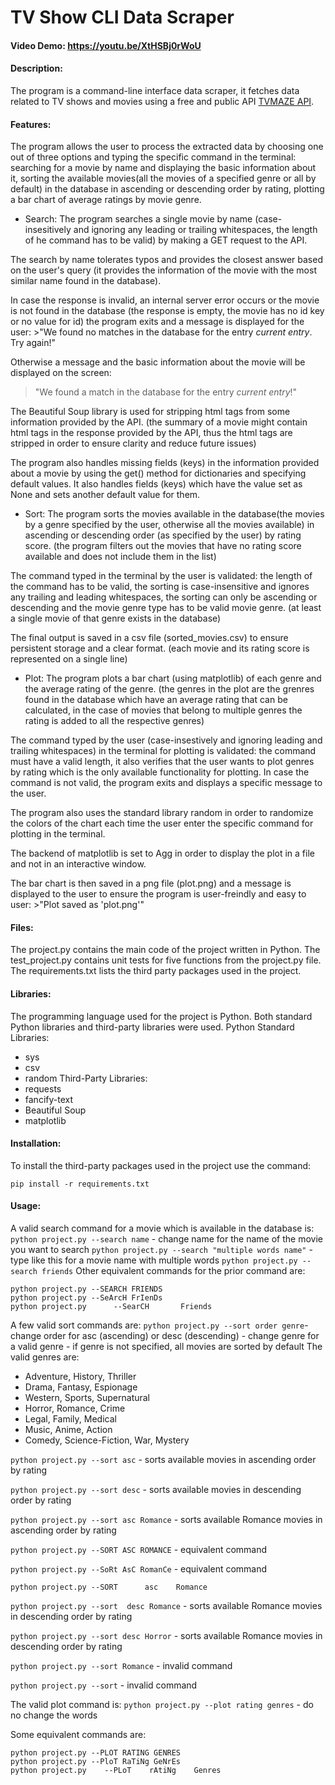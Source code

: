 # TV Show CLI Data Scraper
#### Video Demo:  <https://youtu.be/XtHSBj0rWoU>
#### Description:
The program is a command-line interface data scraper, it fetches data related to TV shows and movies using
a free and public API [TVMAZE API](https://api.tvmaze.com).

#### Features:
The program allows the user to process the extracted data by choosing one out of three options and typing the specific command in the terminal: searching for a movie by name and displaying the basic information about it, sorting the available movies(all the movies of a specified genre or all by default) in the database in ascending or descending order by rating, plotting a bar chart of average ratings by movie genre.

* Search:
The program searches a single movie by name (case-insesitively and ignoring any leading or trailing whitespaces, the length of he command has to be valid) by making a GET request to the API.

The search by name tolerates typos and provides the closest answer based on the user's query (it provides the information of the movie with the most similar name found in the database).

In case the response is invalid, an internal server error occurs or the movie is not found in the database
(the response is empty, the movie has no id key or no value for id) the program exits and a message is displayed for the user: >"We found no matches in the database for the entry _current entry_. Try again!"

Otherwise a message and the basic information about the movie will be displayed on the screen:
>"We found a match in the database for the entry  _current entry_!"

The Beautiful Soup library is used for stripping html tags from some information provided by the API. (the summary of a movie might contain html tags in the response provided by the API, thus the html tags are stripped in order to ensure clarity and reduce future issues)

The program also handles missing  fields (keys) in the information provided about a movie by using
the get() method for dictionaries and specifying default values. It also handles fields (keys) which have the value set as None and sets another default value for them.

* Sort:
The program sorts the movies available in the database(the movies by a genre specified by the user, otherwise all the movies available) in ascending or descending order (as specified by  the user) by rating score. (the program filters out the movies that have no rating score available and does not include them in the list)

The command typed in the terminal by the user is validated: the length of the command has to be valid, the sorting is case-insensitive and ignores any trailing and leading whitespaces, the sorting can only be ascending or descending and the movie genre type has to be valid movie genre. (at least a single movie of that genre exists in the database)

The final output is saved in a csv file (sorted_movies.csv) to ensure persistent storage and a clear format. (each movie and its rating score is represented on a single line)

* Plot:
The program plots a bar chart  (using matplotlib) of each genre and the average rating of the genre. (the genres in the plot are the grenres found in the database which have an average rating that can be calculated, in the case of movies that belong to multiple genres the rating is added to all the respective genres)

The command typed by the user (case-insestively and ignoring leading and trailing whitespaces) in the terminal for plotting is validated: the command must have a valid length, it also verifies that the user wants to plot genres by rating which is the only available functionality for plotting. In case the command is not valid, the program exits and displays a specific message to the user.

The program also uses the standard library random in order to randomize the colors of the chart each time the user enter the specific command for plotting in the terminal.

The backend of matplotlib is set to Agg in order to display the plot in a file and not in an interactive window.

The bar chart is then saved in a png file (plot.png) and a message is displayed to the user to ensure the program is user-freindly and easy to user: >"Plot saved as 'plot.png'"

#### Files:
The project.py contains the main code of the project written in Python.
The test_project.py contains unit tests for five functions from the project.py file.
The requirements.txt lists the third party packages used in the project.

#### Libraries:
The programming language used for the project is Python. Both standard Python libraries and third-party libraries were used.
Python Standard Libraries:
* sys
* csv
* random
Third-Party Libraries:
* requests
* fancify-text
* Beautiful Soup
* matplotlib

#### Installation:
To install the third-party packages used in the project use the command:

`pip install -r requirements.txt`

#### Usage:
A valid search command for a movie which is available in the database is:
`python project.py --search name` - change name for the name of the movie you want to search
`python project.py --search "multiple words name"` - type like this for a movie name with multiple words
`python project.py --search friends`
Other equivalent commands for the prior command are:
```
python project.py --SEARCH FRIENDS
python project.py --SeArcH FrIenDs
python project.py      --SearCH       Friends
```

A few valid sort commands are:
`python project.py --sort order genre`- change order for asc (ascending) or desc (descending)
                                      - change genre for a valid genre
                                      - if genre is not specified, all movies are sorted by default
The valid genres are:
* Adventure, History, Thriller
* Drama, Fantasy, Espionage
* Western, Sports, Supernatural
* Horror, Romance, Crime
* Legal, Family, Medical
* Music, Anime, Action
* Comedy, Science-Fiction, War, Mystery

`python project.py --sort asc` - sorts available movies in ascending order by rating

`python project.py --sort desc` - sorts available movies in descending order by rating

`python project.py --sort asc Romance`  - sorts available Romance movies in ascending order by rating

`python project.py --SORT ASC ROMANCE`  - equivalent command

`python project.py --SoRt AsC RomanCe` - equivalent command

`python project.py --SORT      asc    Romance`

`python project.py --sort  desc Romance` - sorts available Romance movies in descending order by rating

`python project.py --sort desc Horror` - sorts available Romance movies in descending order by rating

`python project.py --sort Romance` - invalid command

`python project.py --sort` - invalid command

The valid plot command is:
`python project.py --plot rating genres` - do no change the words

Some equivalent commands are:
```
python project.py --PLOT RATING GENRES
python project.py --PloT RaTiNg GeNrEs
python project.py    --PLoT    rAtiNg    Genres
```

